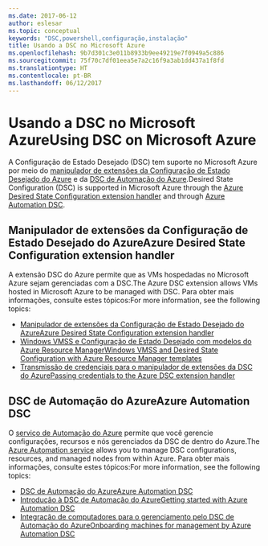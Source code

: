 ```yaml
---
ms.date: 2017-06-12
author: eslesar
ms.topic: conceptual
keywords: "DSC,powershell,configuração,instalação"
title: Usando a DSC no Microsoft Azure
ms.openlocfilehash: 9b7d301c3e011b8933b9ee49219e7f0949a5c886
ms.sourcegitcommit: 75f70c7df01eea5e7a2c16f9a3ab1dd437a1f8fd
ms.translationtype: HT
ms.contentlocale: pt-BR
ms.lasthandoff: 06/12/2017
---
```

# <a name="using-dsc-on-microsoft-azure"></a><span data-ttu-id="9c41d-103">Usando a DSC no Microsoft Azure</span><span class="sxs-lookup"><span data-stu-id="9c41d-103">Using DSC on Microsoft Azure</span></span>

<span data-ttu-id="9c41d-104">A Configuração de Estado Desejado (DSC) tem suporte no Microsoft Azure por meio do [manipulador de extensões da Configuração de Estado Desejado do Azure](https://docs.microsoft.com/azure/virtual-machines/virtual-machines-windows-extensions-dsc-overview) e da [DSC de Automação do Azure](https://docs.microsoft.com/azure/automation/automation-dsc-overview).</span><span class="sxs-lookup"><span data-stu-id="9c41d-104">Desired State Configuration (DSC) is supported in Microsoft Azure through the [Azure Desired State Configuration extension handler](https://docs.microsoft.com/azure/virtual-machines/virtual-machines-windows-extensions-dsc-overview) and through [Azure Automation DSC](https://docs.microsoft.com/azure/automation/automation-dsc-overview).</span></span>

## <a name="azure-desired-state-configuration-extension-handler"></a><span data-ttu-id="9c41d-105">Manipulador de extensões da Configuração de Estado Desejado do Azure</span><span class="sxs-lookup"><span data-stu-id="9c41d-105">Azure Desired State Configuration extension handler</span></span>

<span data-ttu-id="9c41d-106">A extensão DSC do Azure permite que as VMs hospedadas no Microsoft Azure sejam gerenciadas com a DSC.</span><span class="sxs-lookup"><span data-stu-id="9c41d-106">The Azure DSC extension allows VMs hosted in Microsoft Azure to be managed with DSC.</span></span> <span data-ttu-id="9c41d-107">Para obter mais informações, consulte estes tópicos:</span><span class="sxs-lookup"><span data-stu-id="9c41d-107">For more information, see the following topics:</span></span>

- [<span data-ttu-id="9c41d-108">Manipulador de extensões da Configuração de Estado Desejado do Azure</span><span class="sxs-lookup"><span data-stu-id="9c41d-108">Azure Desired State Configuration extension handler</span></span>](https://docs.microsoft.com/azure/virtual-machines/virtual-machines-windows-extensions-dsc-overview)
- [<span data-ttu-id="9c41d-109">Windows VMSS e Configuração de Estado Desejado com modelos do Azure Resource Manager</span><span class="sxs-lookup"><span data-stu-id="9c41d-109">Windows VMSS and Desired State Configuration with Azure Resource Manager templates</span></span>](https://docs.microsoft.com/azure/virtual-machines/virtual-machines-windows-extensions-dsc-template)
- [<span data-ttu-id="9c41d-110">Transmissão de credenciais para o manipulador de extensões da DSC do Azure</span><span class="sxs-lookup"><span data-stu-id="9c41d-110">Passing credentials to the Azure DSC extension handler</span></span>](https://docs.microsoft.com/azure/virtual-machines/virtual-machines-windows-extensions-dsc-credentials)

## <a name="azure-automation-dsc"></a><span data-ttu-id="9c41d-111">DSC de Automação do Azure</span><span class="sxs-lookup"><span data-stu-id="9c41d-111">Azure Automation DSC</span></span>

<span data-ttu-id="9c41d-112">O [serviço de Automação do Azure](https://azure.microsoft.com/services/automation/) permite que você gerencie configurações, recursos e nós gerenciados da DSC de dentro do Azure.</span><span class="sxs-lookup"><span data-stu-id="9c41d-112">The [Azure Automation service](https://azure.microsoft.com/services/automation/) allows you to manage DSC configurations, resources, and managed nodes from within Azure.</span></span> <span data-ttu-id="9c41d-113">Para obter mais informações, consulte estes tópicos:</span><span class="sxs-lookup"><span data-stu-id="9c41d-113">For more information, see the following topics:</span></span>

- [<span data-ttu-id="9c41d-114">DSC de Automação do Azure</span><span class="sxs-lookup"><span data-stu-id="9c41d-114">Azure Automation DSC</span></span>](https://docs.microsoft.com/azure/automation/automation-dsc-overview)
- [<span data-ttu-id="9c41d-115">Introdução à DSC de Automação do Azure</span><span class="sxs-lookup"><span data-stu-id="9c41d-115">Getting started with Azure Automation DSC</span></span>](https://docs.microsoft.com/azure/automation/automation-dsc-getting-started)
- [<span data-ttu-id="9c41d-116">Integração de computadores para o gerenciamento pelo DSC de Automação do Azure</span><span class="sxs-lookup"><span data-stu-id="9c41d-116">Onboarding machines for management by Azure Automation DSC</span></span>](https://docs.microsoft.com/azure/automation/automation-dsc-onboarding)

